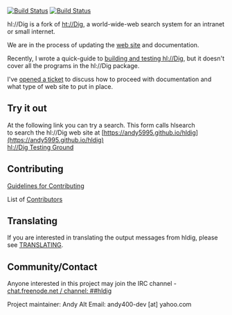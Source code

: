 [![Build Status](https://travis-ci.org/andy5995/hldig.svg?branch=master)](https://travis-ci.org/andy5995/hldig)
[![Build Status](https://semaphoreci.com/api/v1/andy5995/hldig/branches/master/badge.svg)](https://semaphoreci.com/andy5995/hldig)

hl://Dig is a fork of [ht://Dig](https://sourceforge.net/projects/htdig/),
a world-wide-web search system for an intranet or small internet.

We are in the process of updating the
[web site](https://andy5995.github.io/hldig/)
and documentation.

Recently, I wrote a quick-guide to [building and testing hl://Dig](TESTING.md),
but it doesn't cover all the programs in the hl://Dig package.

I've [opened a ticket](https://github.com/andy5995/hldig/issues/50)
to discuss how to proceed with documentation and what type of web site to put
in place.

## Try it out
At the following link you can try a search. This form calls hlsearch<br />
to search the hl://Dig web site at [https://andy5995.github.io/hldig](https://andy5995.github.io/hldig)<br />
[hl://Dig Testing Ground](http://htdig.dreamhosters.com/)

## Contributing
[Guidelines for Contributing](https://github.com/andy5995/hldig/blob/master/CONTRIBUTING.md)

List of [Contributors](https://github.com/andy5995/hldig/graphs/contributors)

## Translating
If you are interested in translating the output messages from hldig, please see
[TRANSLATING](https://github.com/andy5995/hldig/blob/master/TRANSLATING.md).

## Community/Contact

Anyone interested in this project may join the IRC channel -
[chat.freenode.net / channel: ##hldig](http://webchat.freenode.net?channels=%23hldig&uio=d4)

Project maintainer: Andy Alt
Email: andy400-dev [at] yahoo.com

